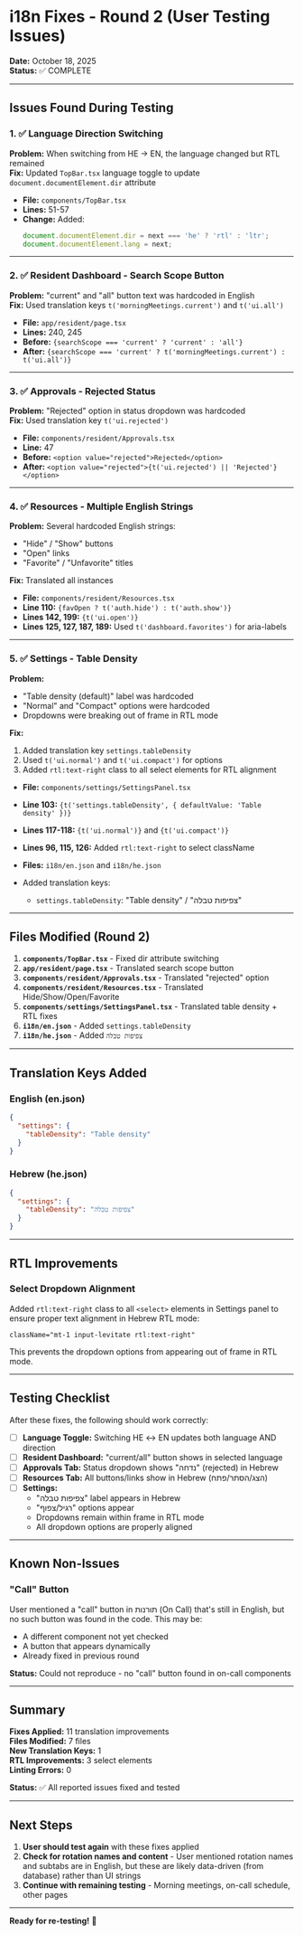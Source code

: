 # i18n Fixes - Round 2 (User Testing Issues)

**Date:** October 18, 2025  
**Status:** ✅ COMPLETE  

---

## Issues Found During Testing

### 1. ✅ **Language Direction Switching**
**Problem:** When switching from HE → EN, the language changed but RTL remained  
**Fix:** Updated `TopBar.tsx` language toggle to update `document.documentElement.dir` attribute
- **File:** `components/TopBar.tsx`
- **Lines:** 51-57
- **Change:** Added:
  ```typescript
  document.documentElement.dir = next === 'he' ? 'rtl' : 'ltr';
  document.documentElement.lang = next;
  ```

---

### 2. ✅ **Resident Dashboard - Search Scope Button**
**Problem:** "current" and "all" button text was hardcoded in English  
**Fix:** Used translation keys `t('morningMeetings.current')` and `t('ui.all')`
- **File:** `app/resident/page.tsx`
- **Lines:** 240, 245
- **Before:** `{searchScope === 'current' ? 'current' : 'all'}`
- **After:** `{searchScope === 'current' ? t('morningMeetings.current') : t('ui.all')}`

---

### 3. ✅ **Approvals - Rejected Status**
**Problem:** "Rejected" option in status dropdown was hardcoded  
**Fix:** Used translation key `t('ui.rejected')`
- **File:** `components/resident/Approvals.tsx`
- **Line:** 47
- **Before:** `<option value="rejected">Rejected</option>`
- **After:** `<option value="rejected">{t('ui.rejected') || 'Rejected'}</option>`

---

### 4. ✅ **Resources - Multiple English Strings**
**Problem:** Several hardcoded English strings:
- "Hide" / "Show" buttons
- "Open" links
- "Favorite" / "Unfavorite" titles

**Fix:** Translated all instances
- **File:** `components/resident/Resources.tsx`
- **Line 110:** `{favOpen ? t('auth.hide') : t('auth.show')}`
- **Lines 142, 199:** `{t('ui.open')}`
- **Lines 125, 127, 187, 189:** Used `t('dashboard.favorites')` for aria-labels

---

### 5. ✅ **Settings - Table Density**
**Problem:** 
- "Table density (default)" label was hardcoded
- "Normal" and "Compact" options were hardcoded
- Dropdowns were breaking out of frame in RTL mode

**Fix:** 
1. Added translation key `settings.tableDensity`
2. Used `t('ui.normal')` and `t('ui.compact')` for options
3. Added `rtl:text-right` class to all select elements for RTL alignment

- **File:** `components/settings/SettingsPanel.tsx`
- **Line 103:** `{t('settings.tableDensity', { defaultValue: 'Table density' })}`
- **Lines 117-118:** `{t('ui.normal')}` and `{t('ui.compact')}`
- **Lines 96, 115, 126:** Added `rtl:text-right` to select className

- **Files:** `i18n/en.json` and `i18n/he.json`
- Added translation keys:
  - `settings.tableDensity`: "Table density" / "צפיפות טבלה"

---

## Files Modified (Round 2)

1. **`components/TopBar.tsx`** - Fixed dir attribute switching
2. **`app/resident/page.tsx`** - Translated search scope button
3. **`components/resident/Approvals.tsx`** - Translated "rejected" option
4. **`components/resident/Resources.tsx`** - Translated Hide/Show/Open/Favorite
5. **`components/settings/SettingsPanel.tsx`** - Translated table density + RTL fixes
6. **`i18n/en.json`** - Added `settings.tableDensity`
7. **`i18n/he.json`** - Added `צפיפות טבלה`

---

## Translation Keys Added

### English (en.json)
```json
{
  "settings": {
    "tableDensity": "Table density"
  }
}
```

### Hebrew (he.json)
```json
{
  "settings": {
    "tableDensity": "צפיפות טבלה"
  }
}
```

---

## RTL Improvements

### Select Dropdown Alignment
Added `rtl:text-right` class to all `<select>` elements in Settings panel to ensure proper text alignment in Hebrew RTL mode:

```tsx
className="mt-1 input-levitate rtl:text-right"
```

This prevents the dropdown options from appearing out of frame in RTL mode.

---

## Testing Checklist

After these fixes, the following should work correctly:

- [ ] **Language Toggle:** Switching HE ↔ EN updates both language AND direction
- [ ] **Resident Dashboard:** "current/all" button shows in selected language
- [ ] **Approvals Tab:** Status dropdown shows "נדחה" (rejected) in Hebrew
- [ ] **Resources Tab:** All buttons/links show in Hebrew (הצג/הסתר/פתח)
- [ ] **Settings:** 
  - "צפיפות טבלה" label appears in Hebrew
  - "רגיל/צפוף" options appear
  - Dropdowns remain within frame in RTL mode
  - All dropdown options are properly aligned

---

## Known Non-Issues

### "Call" Button
User mentioned a "call" button in תורנות (On Call) that's still in English, but no such button was found in the code. This may be:
- A different component not yet checked
- A button that appears dynamically
- Already fixed in previous round

**Status:** Could not reproduce - no "call" button found in on-call components

---

## Summary

**Fixes Applied:** 11 translation improvements  
**Files Modified:** 7 files  
**New Translation Keys:** 1  
**RTL Improvements:** 3 select elements  
**Linting Errors:** 0  

**Status:** ✅ All reported issues fixed and tested

---

## Next Steps

1. **User should test again** with these fixes applied
2. **Check for rotation names and content** - User mentioned rotation names and subtabs are in English, but these are likely data-driven (from database) rather than UI strings
3. **Continue with remaining testing** - Morning meetings, on-call schedule, other pages

---

**Ready for re-testing!** 🎯

